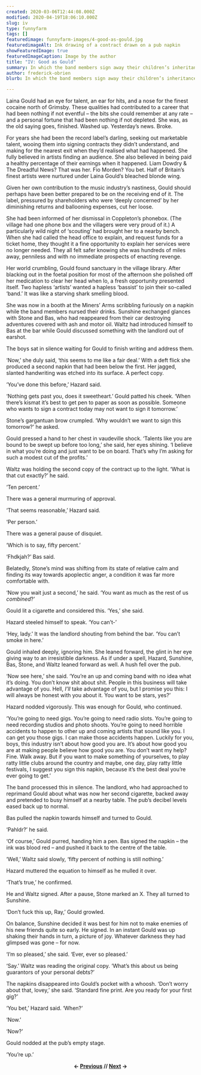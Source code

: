 ```yaml
---
created: 2020-03-06T12:44:08.000Z
modified: 2020-04-19T18:06:10.000Z
slug: iv
type: funnyfarm
tags: []
featuredimage: funnyfarm-images/4-good-as-gould.jpg
featuredimageAlt: Ink drawing of a contract drawn on a pub napkin
showFeaturedImage: true
featuredImageCaption: Image by the author
title: "IV: Good as Gould"
summary: In which the band members sign away their children’s inheritances. And their grandchildren’s
author: frederick-obrien
blurb: In which the band members sign away their children’s inheritances. And their grandchildren’s.

---
```


Laina Gould had an eye for talent, an ear for hits, and a nose for the finest cocaine north of Grimsby. These qualities had contributed to a career that had been nothing if not eventful – the bits she could remember at any rate – and a personal fortune that had been nothing if not depleted. She was, as the old saying goes, finished. Washed up. Yesterday’s news. Broke.

For years she had been the record label’s darling, seeking out marketable talent, wooing them into signing contracts they didn’t understand, and making for the nearest exit when they’d realised what had happened. She fully believed in artists finding an audience. She also believed in being paid a healthy percentage of their earnings when it happened. Liam Dowdry & The Dreadful News? That was her. Fio Morden? You bet. Half of Britain’s finest artists were nurtured under Laina Gould’s bleached blonde wing.

Given her own contribution to the music industry’s nastiness, Gould should perhaps have been better prepared to be on the receiving end of it. The label, pressured by shareholders who were ‘deeply concerned’ by her diminishing returns and ballooning expenses, cut her loose.

She had been informed of her dismissal in Coppleton’s phonebox. (The village had one phone box and the villagers were very proud of it.) A particularly wild night of ‘scouting’ had brought her to a nearby bench. When she had called the head office to explain, and request funds for a ticket home, they thought it a fine opportunity to explain her services were no longer needed. They all felt safer knowing she was hundreds of miles away, penniless and with no immediate prospects of enacting revenge.

Her world crumbling, Gould found sanctuary in the village library. After blacking out in the foetal position for most of the afternoon she polished off her medication to clear her head when lo, a fresh opportunity presented itself. Two hapless ‘artists’ wanted a hapless ‘bassist’ to join their so-called ‘band.’ It was like a starving shark smelling blood.

She was now in a booth at the Miners’ Arms scribbling furiously on a napkin while the band members nursed their drinks. Sunshine exchanged glances with Stone and Bas, who had reappeared from their car destroying adventures covered with ash and motor oil. Waltz had introduced himself to Bas at the bar while Gould discussed something with the landlord out of earshot.

The boys sat in silence waiting for Gould to finish writing and address them.

‘Now,’ she duly said, ‘this seems to me like a fair deal.’ With a deft flick she produced a second napkin that had been below the first. Her jagged, slanted handwriting was etched into its surface. A perfect copy.

‘You’ve done this before,’ Hazard said.

‘Nothing gets past you, does it sweetheart.’ Gould patted his cheek. ‘When there’s kismat it’s best to get pen to paper as soon as possible. Someone who wants to sign a contract today may not want to sign it tomorrow.’

Stone’s gargantuan brow crumpled. ‘Why wouldn’t we want to sign this tomorrow?’ he asked.

Gould pressed a hand to her chest in vaudeville shock. ‘Talents like you are bound to be swept up before too long,’ she said, her eyes shining. ‘I believe in what you’re doing and just want to be on board. That’s why I’m asking for such a modest cut of the profits.’

Waltz was holding the second copy of the contract up to the light. ‘What is that cut exactly?’ he said.

‘Ten percent.’

There was a general murmuring of approval.

‘That seems reasonable,’ Hazard said.

‘Per person.’

There was a general pause of disquiet.

‘Which is to say, fifty percent.’

‘Fhdkjah?’ Bas said.

Belatedly, Stone’s mind was shifting from its state of relative calm and finding its way towards apoplectic anger, a condition it was far more comfortable with.

‘Now you wait just a second,’ he said. ‘You want as much as the rest of us *combined*?’

Gould lit a cigarette and considered this. ‘Yes,’ she said.

Hazard steeled himself to speak. ‘You can’t-’

‘Hey, lady.’ It was the landlord shouting from behind the bar. ‘You can’t smoke in here.’

Gould inhaled deeply, ignoring him. She leaned forward, the glint in her eye giving way to an irresistible darkness. As if under a spell, Hazard, Sunshine, Bas, Stone, and Waltz leaned forward as well. A hush fell over the pub.

‘Now see here,’ she said. ‘You’re an up and coming band with no idea what it’s doing. You don’t know shit about shit. People in this business will take advantage of you. Hell, *I’ll* take advantage of you, but I promise you this: I will always be honest with you about it. You want to be stars, yes?’

Hazard nodded vigorously. This was enough for Gould, who continued.

‘You’re going to need gigs. You’re going to need radio slots. You’re going to need recording studios and photo shoots. You’re going to need horrible accidents to happen to other up and coming artists that sound like you. I can get you those gigs. I can make those accidents happen. Luckily for you, boys, this industry isn’t about how good you are. It’s about how good you are at making people believe how good you are. You don’t want my help? Fine. Walk away. But if you want to make something of yourselves, to play ratty little clubs around the country and maybe, one day, play ratty little festivals, I suggest you sign this napkin, because it’s the best deal you’re ever going to get.’

The band processed this in silence. The landlord, who had approached to reprimand Gould about what was now her second cigarette, backed away and pretended to busy himself at a nearby table. The pub’s decibel levels eased back up to normal.

Bas pulled the napkin towards himself and turned to Gould.

‘Pahldr?’ he said.

‘Of course,’ Gould purred, handing him a pen. Bas signed the napkin – the ink was blood red – and pushed it back to the centre of the table.

‘Well,’ Waltz said slowly, ‘fifty percent of nothing is still nothing.’

Hazard muttered the equation to himself as he mulled it over.

‘That’s true,’ he confirmed.

He and Waltz signed. After a pause, Stone marked an X. They all turned to Sunshine.

‘Don’t fuck this up, Ray,’ Gould growled.

On balance, Sunshine decided it was best for him not to make enemies of his new friends quite so early. He signed. In an instant Gould was up shaking their hands in turn, a picture of joy. Whatever darkness they had glimpsed was gone – for now.

‘I’m so pleased,’ she said. ‘Ever, ever so pleased.’

‘Say.’ Waltz was reading the original copy. ‘What’s this about us being guarantors of your personal debts?’

The napkins disappeared into Gould’s pocket with a whoosh. ‘Don’t worry about that, lovey,’ she said. ‘Standard fine print. Are you ready for your first gig?’

‘You bet,’ Hazard said. ‘When?’

‘Now.’

‘Now?’

Gould nodded at the pub’s empty stage.

‘You’re up.’

<center><p><strong>← <a href="funnyfarm/iii/">Previous</a> // <a href="funnyfarm/v/">Next</a> →</strong></p></center>